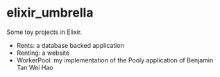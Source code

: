 # elixir_umbrella
Some toy projects in Elixir.

- Rents: a database backed application
- Renting: a website
- WorkerPool: my implementation of the Pooly application of Benjamin Tan Wei Hao
